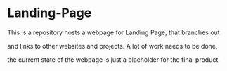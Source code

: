 # Landing-Page

This is a repository hosts a webpage for Landing Page, that branches out 

and links to other websites and projects. A lot of work needs to be done, 

the current state of the webpage is just a placholder for the final product.